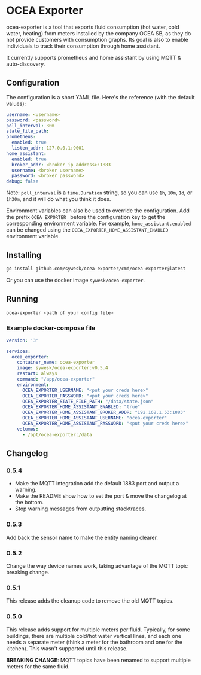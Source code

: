 # OCEA Exporter

ocea-exporter is a tool that exports fluid consumption (hot water, cold water, heating) from meters installed by the company OCEA SB, as they do not provide customers with consumption graphs. Its goal is also to enable individuals to track their consumption through home assistant.

It currently supports prometheus and home assistant by using MQTT & auto-discovery.

## Configuration

The configuration is a short YAML file. Here's the reference (with the default values):

```yaml
username: <username>
password: <password>
poll_interval: 30m
state_file_path: 
prometheus: 
  enabled: true
  listen_addr: 127.0.0.1:9001
home_assistant:
  enabled: true
  broker_addr: <broker ip address>:1883
  username: <broker username>
  password: <broker password>
debug: false
```

Note: `poll_interval` is a `time.Duration` string, so you can use `1h`, `10m`, `1d`, or `1h30m`, and it will do what you think it does.

Environment variables can also be used to override the configuration. Add the prefix `OCEA_EXPORTER_` before the configuration key to get the corresponding environment variable. For example, `home_assistant.enabled` can be changed using the `OCEA_EXPORTER_HOME_ASSISTANT_ENABLED` environment variable.

## Installing

```sh
go install github.com/sywesk/ocea-exporter/cmd/ocea-exporter@latest
```

Or you can use the docker image `sywesk/ocea-exporter`.

## Running

```sh
ocea-exporter <path of your config file>
```

### Example docker-compose file

```yaml
version: '3'

services:
  ocea_exporter:
    container_name: ocea-exporter
    image: sywesk/ocea-exporter:v0.5.4
    restart: always
    command: "/app/ocea-exporter"
    environment:
      OCEA_EXPORTER_USERNAME: "<put your creds here>"
      OCEA_EXPORTER_PASSWORD: "<put your creds here>"
      OCEA_EXPORTER_STATE_FILE_PATH: "/data/state.json"
      OCEA_EXPORTER_HOME_ASSISTANT_ENABLED: "true"
      OCEA_EXPORTER_HOME_ASSISTANT_BROKER_ADDR: "192.168.1.53:1883"
      OCEA_EXPORTER_HOME_ASSISTANT_USERNAME: "ocea-exporter"
      OCEA_EXPORTER_HOME_ASSISTANT_PASSWORD: "<put your creds here>"
    volumes:
      - /opt/ocea-exporter:/data
```

## Changelog

### 0.5.4

- Make the MQTT integration add the default 1883 port and output a warning.
- Make the README show how to set the port & move the changelog at the bottom.
- Stop warning messages from outputting stacktraces.

### 0.5.3

Add back the sensor name to make the entity naming clearer.

### 0.5.2

Change the way device names work, taking advantage of the MQTT topic breaking change.

### 0.5.1

This release adds the cleanup code to remove the old MQTT topics.

### 0.5.0

This release adds support for multiple meters per fluid. Typically, for some buildings, there are multiple cold/hot water vertical lines, and each one needs a separate meter (think a meter for the bathroom and one for the kitchen). This wasn't supported until this release.

__BREAKING CHANGE__: MQTT topics have been renamed to support multiple meters for the same fluid.